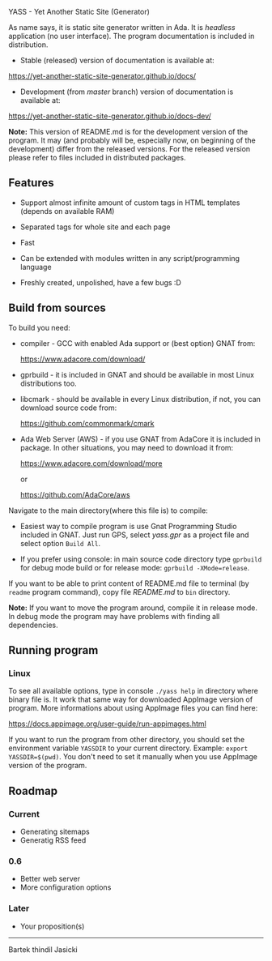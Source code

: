 YASS - Yet Another Static Site (Generator)

As name says, it is static site generator written in Ada. It is *headless*
application (no user interface). The program documentation is included in
distribution.

* Stable (released) version of documentation is available at:

https://yet-another-static-site-generator.github.io/docs/

* Development (from *master* branch) version of documentation is available at:

https://yet-another-static-site-generator.github.io/docs-dev/

**Note:** This version of README.md is for the development version of the program.
It may (and probably will be, especially now, on beginning of the development)
differ from the released versions. For the released version please refer to
files included in distributed packages.

## Features

* Support almost infinite amount of custom tags in HTML templates (depends
  on available RAM)

* Separated tags for whole site and each page

* Fast

* Can be extended with modules written in any script/programming language

* Freshly created, unpolished, have a few bugs :D

## Build from sources

To build you need:

* compiler - GCC with enabled Ada support or (best option) GNAT from:

  https://www.adacore.com/download/

* gprbuild - it is included in GNAT and should be available in most Linux
  distributions too.

* libcmark - should be available in every Linux distribution, if not, you
  can download source code from:

  https://github.com/commonmark/cmark

* Ada Web Server (AWS) - if you use GNAT from AdaCore it is included in
  package. In other situations, you may need to download it from:

  https://www.adacore.com/download/more

  or

  https://github.com/AdaCore/aws

Navigate to the main directory(where this file is) to compile:

* Easiest way to compile program is use Gnat Programming Studio included in
  GNAT. Just run GPS, select *yass.gpr* as a project file and select option
  `Build All`.

* If you prefer using console: in main source code directory type `gprbuild`
  for debug mode build or for release mode: `gprbuild -XMode=release`.

If you want to be able to print content of README.md file to terminal (by
`readme` program command), copy file *README.md* to `bin` directory.

**Note:** If you want to move the program around, compile it in release mode. In
debug mode the program may have problems with finding all dependencies.

## Running program

### Linux

To see all available options, type in console `./yass help` in directory where
binary file is. It work that same way for downloaded AppImage version of
program. More informations about using AppImage files you can find here:

https://docs.appimage.org/user-guide/run-appimages.html

If you want to run the program from other directory, you should set the
environment variable `YASSDIR` to your current directory. Example:
`export YASSDIR=$(pwd)`. You don't need to set it manually when you use
AppImage version of the program.

## Roadmap

### Current

- Generating sitemaps
- Generatig RSS feed

### 0.6

- Better web server
- More configuration options

### Later

- Your proposition(s)

----

Bartek thindil Jasicki
